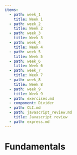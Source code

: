 ```yaml
---
items:
  - path: week_1
    title: Week 1
  - path: week_2
    title: Week 2
  - path: week_3
    title: Week 3
  - path: week_4
    title: Week 4
  - path: week_5
    title: Week 5
  - path: week_6
    title: Week 6
  - path: week_7
    title: Week 7
  - path: week_8
    title: Week 8
  - path: week_9
    title: Week 9
  - path: exercises.md
  - component: Divider
  - path: CLI.md
  - path: javascript_review.md
    title: Javascript review
  - path: express.md
---
```


# Fundamentals
